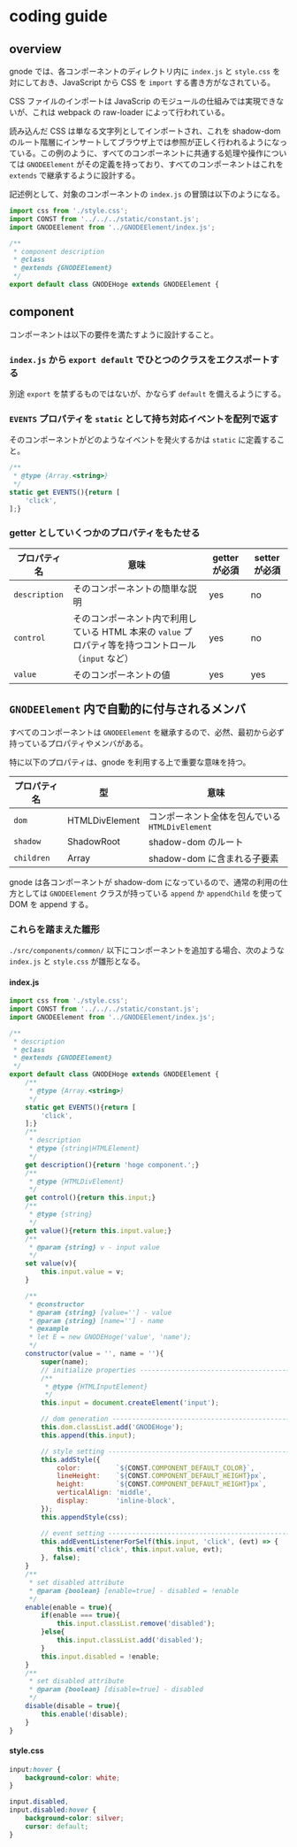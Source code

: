
# coding guide

## overview

gnode では、各コンポーネントのディレクトリ内に `index.js` と `style.css` を対にしておき、JavaScript から CSS を `import` する書き方がなされている。

CSS ファイルのインポートは JavaScrip のモジュールの仕組みでは実現できないが、これは webpack の raw-loader によって行われている。

読み込んだ CSS は単なる文字列としてインポートされ、これを shadow-dom のルート階層にインサートしてブラウザ上では参照が正しく行われるようになっている。この例のように、すべてのコンポーネントに共通する処理や操作については `GNODEElement` がその定義を持っており、すべてのコンポーネントはこれを `extends` で継承するように設計する。

記述例として、対象のコンポーネントの `index.js` の冒頭は以下のようになる。

```javascript
import css from './style.css';
import CONST from '../../../static/constant.js';
import GNODEElement from '../GNODEElement/index.js';

/**
 * component description
 * @class
 * @extends {GNODEElement}
 */
export default class GNODEHoge extends GNODEElement {
```

## component

コンポーネントは以下の要件を満たすように設計すること。

### `index.js` から `export default` でひとつのクラスをエクスポートする

別途 `export` を禁ずるものではないが、かならず `default` を備えるようにする。

### `EVENTS` プロパティを `static` として持ち対応イベントを配列で返す

そのコンポーネントがどのようなイベントを発火するかは `static` に定義すること。

```javascript
/**
 * @type {Array.<string>}
 */
static get EVENTS(){return [
    'click',
];}
```

### getter としていくつかのプロパティをもたせる

| プロパティ名 | 意味 | getter が必須 | setter が必須 |
|---|---|---|---|
| `description` | そのコンポーネントの簡単な説明 | yes | no |
| `control` | そのコンポーネント内で利用している HTML 本来の `value` プロパティ等を持つコントロール（`input` など） | yes | no |
| `value` | そのコンポーネントの値 | yes | yes |

## `GNODEElement` 内で自動的に付与されるメンバ

すべてのコンポーネントは `GNODEElement` を継承するので、必然、最初から必ず持っているプロパティやメンバがある。

特に以下のプロパティは、gnode を利用する上で重要な意味を持つ。

| プロパティ名 | 型 | 意味 |
|---|---|---|
| `dom` | HTMLDivElement | コンポーネント全体を包んでいる `HTMLDivElement` |
| `shadow` | ShadowRoot | shadow-dom のルート |
| `children` | Array | shadow-dom に含まれる子要素 |

gnode は各コンポーネントが shadow-dom になっているので、通常の利用の仕方としては `GNODEElement` クラスが持っている `append` か `appendChild` を使って DOM を append する。

### これらを踏まえた雛形

`./src/components/common/` 以下にコンポーネントを追加する場合、次のような `index.js` と `style.css` が雛形となる。

#### index.js

```javascript
import css from './style.css';
import CONST from '../../../static/constant.js';
import GNODEElement from '../GNODEElement/index.js';

/**
 * description
 * @class
 * @extends {GNODEElement}
 */
export default class GNODEHoge extends GNODEElement {
    /**
     * @type {Array.<string>}
     */
    static get EVENTS(){return [
        'click',
    ];}
    /**
     * description
     * @type {string|HTMLElement}
     */
    get description(){return 'hoge component.';}
    /**
     * @type {HTMLDivElement}
     */
    get control(){return this.input;}
    /**
     * @type {string}
     */
    get value(){return this.input.value;}
    /**
     * @param {string} v - input value
     */
    set value(v){
        this.input.value = v;
    }

    /**
     * @constructor
     * @param {string} [value=''] - value
     * @param {string} [name=''] - name
     * @example
     * let E = new GNODEHoge('value', 'name');
     */
    constructor(value = '', name = ''){
        super(name);
        // initialize properties ----------------------------------------------
        /**
         * @type {HTMLInputElement}
         */
        this.input = document.createElement('input');

        // dom generation -----------------------------------------------------
        this.dom.classList.add('GNODEHoge');
        this.append(this.input);

        // style setting ------------------------------------------------------
        this.addStyle({
            color:         `${CONST.COMPONENT_DEFAULT_COLOR}`,
            lineHeight:    `${CONST.COMPONENT_DEFAULT_HEIGHT}px`,
            height:        `${CONST.COMPONENT_DEFAULT_HEIGHT}px`,
            verticalAlign: 'middle',
            display:       'inline-block',
        });
        this.appendStyle(css);

        // event setting ------------------------------------------------------
        this.addEventListenerForSelf(this.input, 'click', (evt) => {
            this.emit('click', this.input.value, evt);
        }, false);
    }
    /**
     * set disabled attribute
     * @param {boolean} [enable=true] - disabled = !enable
     */
    enable(enable = true){
        if(enable === true){
            this.input.classList.remove('disabled');
        }else{
            this.input.classList.add('disabled');
        }
        this.input.disabled = !enable;
    }
    /**
     * set disabled attribute
     * @param {boolean} [disable=true] - disabled
     */
    disable(disable = true){
        this.enable(!disable);
    }
}
```

#### style.css

```css
input:hover {
    background-color: white;
}

input.disabled,
input.disabled:hover {
    background-color: silver;
    cursor: default;
}
```



